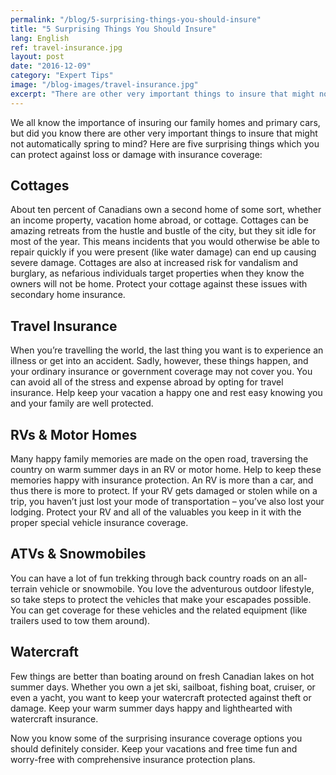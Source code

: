 ```yaml
---
permalink: "/blog/5-surprising-things-you-should-insure"
title: "5 Surprising Things You Should Insure"
lang: English
ref: travel-insurance.jpg
layout: post
date: "2016-12-09"
category: "Expert Tips"
image: "/blog-images/travel-insurance.jpg"
excerpt: "There are other very important things to insure that might not automatically spring to mind. Here are five surprising things which you can protect against loss or damage with insurance coverage."
---
```


We all know the importance of insuring our family homes and primary cars, but did you know there are other very important things to insure that might not automatically spring to mind? Here are five surprising things which you can protect against loss or damage with insurance coverage:

## Cottages
About ten percent of Canadians own a second home of some sort, whether an income property, vacation home abroad, or cottage. Cottages can be amazing retreats from the hustle and bustle of the city, but they sit idle for most of the year. This means incidents that you would otherwise be able to repair quickly if you were present (like water damage) can end up causing severe damage. Cottages are also at increased risk for vandalism and burglary, as nefarious individuals target properties when they know the owners will not be home. Protect your cottage against these issues with secondary home insurance.

## Travel Insurance
When you’re travelling the world, the last thing you want is to experience an illness or get into an accident. Sadly, however, these things happen, and your ordinary insurance or government coverage may not cover you. You can avoid all of the stress and expense abroad by opting for travel insurance. Help keep your vacation a happy one and rest easy knowing you and your family are well protected.

## RVs & Motor Homes
Many happy family memories are made on the open road, traversing the country on warm summer days in an RV or motor home. Help to keep these memories happy with insurance protection. An RV is more than a car, and thus there is more to protect. If your RV gets damaged or stolen while on a trip, you haven’t just lost your mode of transportation – you’ve also lost your lodging. Protect your RV and all of the valuables you keep in it with the proper special vehicle insurance coverage.

## ATVs & Snowmobiles
You can have a lot of fun trekking through back country roads on an all-terrain vehicle or snowmobile. You love the adventurous outdoor lifestyle, so take steps to protect the vehicles that make your escapades possible. You can get coverage for these vehicles and the related equipment (like trailers used to tow them around).

## Watercraft
Few things are better than boating around on fresh Canadian lakes on hot summer days. Whether you own a jet ski, sailboat, fishing boat, cruiser, or even a yacht, you want to keep your watercraft protected against theft or damage. Keep your warm summer days happy and lighthearted with watercraft insurance.

Now you know some of the surprising insurance coverage options you should definitely consider. Keep your vacations and free time fun and worry-free with comprehensive insurance protection plans.